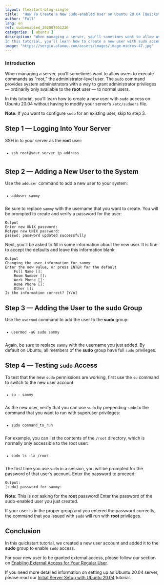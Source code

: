 ```yaml
---
layout: flexstart-blog-single
title:  "How To Create a New Sudo-enabled User on Ubuntu 20.04 [Quickstart]"
author: "Full"
lang: en
ref: sudoenabled_202007051236
categories: [ ubuntu ]
description: "When managing a server, you’ll sometimes want to allow users to execute commands as “root,” the administrator-level user. The sudo command provides system administrators with a way to grant administrator privileges — ordinarily only available to the root user — to normal users.
In this tutorial, you’ll learn how to create a new user with sudo access on Ubuntu 20.04 without having to modify your server’s /etc/sudoers file."
image: "https://sergio.afanou.com/assets/images/image-midres-47.jpg"
---
```


<h3 id="introduction">Introduction</h3>

<p>When managing a server, you’ll sometimes want to allow users to execute commands as “root,” the administrator-level user. The <code>sudo</code> command provides system administrators with a way to grant administrator privileges — ordinarily only available to the <strong>root</strong> user — to normal users. </p>

<p>In this tutorial, you’ll learn how to create a new user with <code>sudo</code> access on Ubuntu 20.04 without having to modify your server&rsquo;s <code>/etc/sudoers</code> file. </p>

<p><span class='note'><strong>Note:</strong> If you want to configure <code>sudo</code> for an existing user, skip to step 3.<br></span></p>

<h2 id="step-1-—-logging-into-your-server">Step 1 — Logging Into Your Server</h2>

<p>SSH in to your server as the <strong>root</strong> user:</p>
<pre class="code-pre command prefixed local-environment"><code><ul class="prefixed"><li class="line" prefix="$">ssh root@<span class="highlight">your_server_ip_address</span>
</li></ul></code></pre>
<h2 id="step-2-—-adding-a-new-user-to-the-system">Step 2 — Adding a New User to the System</h2>

<p>Use the <code>adduser</code> command to add a new user to your system:</p>
<pre class="code-pre super_user prefixed"><code><ul class="prefixed"><li class="line" prefix="#">adduser <span class="highlight">sammy</span>
</li></ul></code></pre>
<p>Be sure to replace <code><span class="highlight">sammy</span></code> with the username that you want to create. You will be prompted to create and verify a password for the user:</p>
<pre class="code-pre "><code><div class="secondary-code-label " title="Output">Output</div>Enter new UNIX password:
Retype new UNIX password:
passwd: password updated successfully
</code></pre>
<p>Next, you&rsquo;ll be asked to fill in some information about the new user. It is fine to accept the defaults and leave this information blank:</p>
<pre class="code-pre "><code><div class="secondary-code-label " title="Output">Output</div>Changing the user information for <span class="highlight">sammy</span>
Enter the new value, or press ENTER for the default
    Full Name []:
    Room Number []:
    Work Phone []:
    Home Phone []:
    Other []:
Is the information correct? [Y/n]
</code></pre>
<h2 id="step-3-—-adding-the-user-to-the-sudo-group">Step 3 — Adding the User to the <strong>sudo</strong> Group</h2>

<p>Use the <code>usermod</code> command to add the user to the <strong>sudo</strong> group:</p>
<pre class="code-pre super_user prefixed"><code><ul class="prefixed"><li class="line" prefix="#">usermod -aG sudo <span class="highlight">sammy</span>
</li></ul></code></pre>
<p>Again, be sure to replace <code><span class="highlight">sammy</span></code> with the username you just added. By default on Ubuntu, all members of the <strong>sudo</strong> group have full <code>sudo</code> privileges.</p>

<h2 id="step-4-—-testing-sudo-access">Step 4 — Testing <code>sudo</code> Access</h2>

<p>To test that the new <code>sudo</code> permissions are working, first use the <code>su</code> command to switch to the new user account:</p>
<pre class="code-pre super_user prefixed"><code><ul class="prefixed"><li class="line" prefix="#">su - <span class="highlight">sammy</span>
</li></ul></code></pre>
<p>As the new user, verify that you can use <code>sudo</code> by prepending <code>sudo</code> to the command that you want to run with superuser privileges:</p>
<pre class="code-pre command prefixed"><code><ul class="prefixed"><li class="line" prefix="$">sudo <span class="highlight">command_to_run</span>
</li></ul></code></pre>
<p>For example, you can list the contents of the <code>/root</code> directory, which is normally only accessible to the root user:</p>
<pre class="code-pre command prefixed"><code><ul class="prefixed"><li class="line" prefix="$">sudo ls -la /root
</li></ul></code></pre>
<p>The first time you use <code>sudo</code> in a session, you will be prompted for the password of that user’s account. Enter the password to proceed:</p>
<pre class="code-pre "><code><div class="secondary-code-label " title="Output:">Output:</div>[sudo] password for <span class="highlight">sammy</span>:
</code></pre>
<p><span class='note'><strong>Note:</strong> This is <em>not</em> asking for the <strong>root</strong> password! Enter the password of the sudo-enabled user you just created.<br></span></p>

<p>If your user is in the proper group and you entered the password correctly, the command that you issued with <code>sudo</code> will run with <strong>root</strong> privileges.</p>

<h2 id="conclusion">Conclusion</h2>

<p>In this quickstart tutorial, we created a new user account and added it to the <strong>sudo</strong> group to enable <code>sudo</code> access. </p>

<p>For your new user to be granted external access, please follow our section on <a href="https://www.digitalocean.com/community/tutorials/initial-server-setup-with-ubuntu-20-04#step-5-%E2%80%94-enabling-external-access-for-your-regular-user">Enabling External Access for Your Regular User</a>.</p>

<p>If you need more detailed information on setting up an Ubuntu 20.04 server, please read our <a href="https://www.digitalocean.com/community/tutorials/initial-server-setup-with-ubuntu-20-04">Initial Server Setup with Ubuntu 20.04</a> tutorial.</p>

